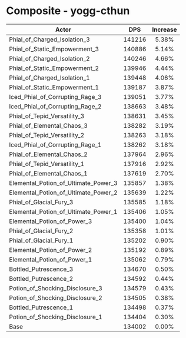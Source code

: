 # Composite - yogg-cthun
| Actor | DPS | Increase |
|---|:---:|:---:|
|Phial_of_Charged_Isolation_3|141216|5.38%|
|Phial_of_Static_Empowerment_3|140886|5.14%|
|Phial_of_Charged_Isolation_2|140246|4.66%|
|Phial_of_Static_Empowerment_2|139946|4.44%|
|Phial_of_Charged_Isolation_1|139448|4.06%|
|Phial_of_Static_Empowerment_1|139187|3.87%|
|Iced_Phial_of_Corrupting_Rage_3|139051|3.77%|
|Iced_Phial_of_Corrupting_Rage_2|138663|3.48%|
|Phial_of_Tepid_Versatility_3|138631|3.45%|
|Phial_of_Elemental_Chaos_3|138282|3.19%|
|Phial_of_Tepid_Versatility_2|138263|3.18%|
|Iced_Phial_of_Corrupting_Rage_1|138262|3.18%|
|Phial_of_Elemental_Chaos_2|137964|2.96%|
|Phial_of_Tepid_Versatility_1|137916|2.92%|
|Phial_of_Elemental_Chaos_1|137619|2.70%|
|Elemental_Potion_of_Ultimate_Power_3|135857|1.38%|
|Elemental_Potion_of_Ultimate_Power_2|135639|1.22%|
|Phial_of_Glacial_Fury_3|135585|1.18%|
|Elemental_Potion_of_Ultimate_Power_1|135406|1.05%|
|Elemental_Potion_of_Power_3|135400|1.04%|
|Phial_of_Glacial_Fury_2|135358|1.01%|
|Phial_of_Glacial_Fury_1|135202|0.90%|
|Elemental_Potion_of_Power_2|135192|0.89%|
|Elemental_Potion_of_Power_1|135062|0.79%|
|Bottled_Putrescence_3|134670|0.50%|
|Bottled_Putrescence_2|134592|0.44%|
|Potion_of_Shocking_Disclosure_3|134579|0.43%|
|Potion_of_Shocking_Disclosure_2|134505|0.38%|
|Bottled_Putrescence_1|134498|0.37%|
|Potion_of_Shocking_Disclosure_1|134404|0.30%|
|Base|134002|0.00%|
